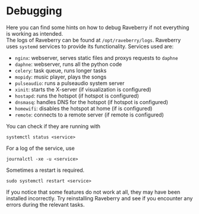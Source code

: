 # Debugging

Here you can find some hints on how to debug Raveberry if not everything is working as intended.  
The logs of Raveberry can be found at `/opt/raveberry/logs`.
Raveberry uses `systemd` services to provide its functionality.
Services used are:
* `nginx`: webserver, serves static files and proxys requests to `daphne`
* `daphne`: webserver, runs all the python code
* `celery`: task queue, runs longer tasks
* `mopidy`: music player, plays the songs
* `pulseaudio`: runs a pulseaudio system server
* `xinit`: starts the X-server (if visualization is configured)
* `hostapd`: runs the hotspot (if hotspot is configured)
* `dnsmasq`: handles DNS for the hotspot (if hotspot is configured)
* `homewifi`: disables the hotspot at home (if is configured)
* `remote`: connects to a remote server (if remote is configured)

You can check if they are running with
```
systemctl status <service>
```
For a log of the service, use
```
journalctl -xe -u <service>
```
Sometimes a restart is required.
```
sudo systemctl restart <service>
```

If you notice that some features do not work at all, they may have been installed incorrectly.
Try reinstalling Raveberry and see if you encounter any errors during the relevant tasks.
